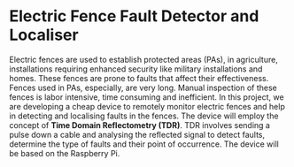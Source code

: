 # Electric Fence Fault Detector and Localiser

Electric fences are used to establish protected areas (PAs), in agriculture, installations requiring enhanced security like military installations and homes. These fences are prone to faults that affect their effectiveness. Fences used in PAs, especially, are very long. Manual inspection of these fences is labor intensive, time consuming and inefficient. In this project, we are developing a cheap device to remotely monitor electric fences and help in detecting and localising faults in the fences. The device will employ the concept of **Time Domain Reflectometry (TDR)**. TDR involves sending a pulse down a cable and analysing the reflected signal to detect faults, determine the type of faults and their point of occurrence. The device will be based on the Raspberry Pi.
